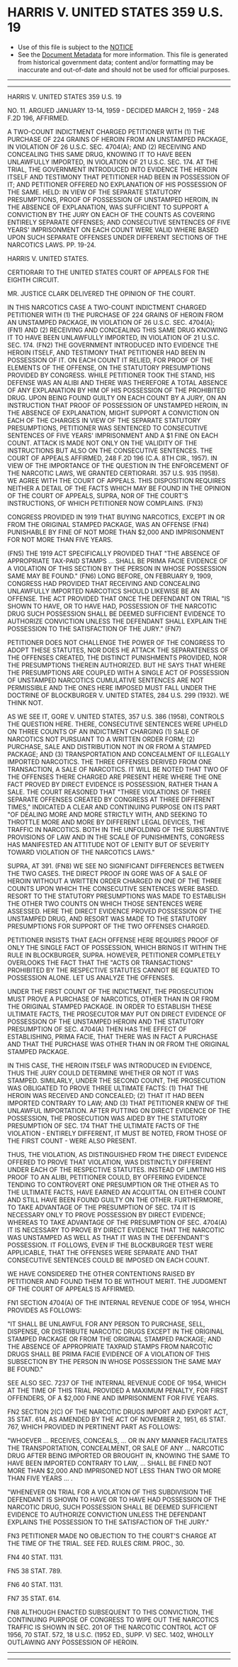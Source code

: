 ---
---

# HARRIS V. UNITED STATES 359 U.S. 19

* Use of this file is subject to the [NOTICE](https://github.com/publicdocs/notice/blob/master/NOTICE)
* See the [Document Metadata](../../../) for more information.
  This file is generated from historical government data; content and/or formatting may be inaccurate and out-of-date and should not be used for official purposes.

----------
----------

HARRIS V. UNITED STATES 359 U.S. 19

NO. 11.  ARGUED JANUARY 13-14, 1959 - DECIDED MARCH 2, 1959 - 248 F.2D 196, AFFIRMED.

A TWO-COUNT INDICTMENT CHARGED PETITIONER WITH (1) THE PURCHASE OF 224 GRAINS OF HEROIN FROM AN UNSTAMPED PACKAGE, IN VIOLATION OF 26 U.S.C. SEC. 4704(A); AND (2) RECEIVING AND CONCEALING THIS SAME DRUG, KNOWING IT TO HAVE BEEN UNLAWFULLY IMPORTED, IN VIOLATION OF 21 U.S.C. SEC. 174.  AT THE TRIAL, THE GOVERNMENT INTRODUCED INTO EVIDENCE THE HEROIN ITSELF AND TESTIMONY THAT PETITIONER HAD BEEN IN POSSESSION OF IT; AND PETITIONER OFFERED NO EXPLANATION OF HIS POSSESSION OF THE SAME.  HELD: IN VIEW OF THE SEPARATE STATUTORY PRESUMPTIONS, PROOF OF POSSESSION OF UNSTAMPED HEROIN, IN THE ABSENCE OF EXPLANATION, WAS SUFFICIENT TO SUPPORT A CONVICTION BY THE JURY ON EACH OF THE COUNTS AS COVERING ENTIRELY SEPARATE OFFENSES; AND CONSECUTIVE SENTENCES OF FIVE YEARS' IMPRISONMENT ON EACH COUNT WERE VALID WHERE BASED UPON SUCH SEPARATE OFFENSES UNDER DIFFERENT SECTIONS OF THE NARCOTICS LAWS.  PP. 19-24.

HARRIS V. UNITED STATES.

CERTIORARI TO THE UNITED STATES COURT OF APPEALS FOR THE EIGHTH CIRCUIT.

MR. JUSTICE CLARK DELIVERED THE OPINION OF THE COURT.

IN THIS NARCOTICS CASE A TWO-COUNT INDICTMENT CHARGED PETITIONER WITH (1) THE PURCHASE OF 224 GRAINS OF HEROIN FROM AN UNSTAMPED PACKAGE, IN VIOLATION OF 26 U.S.C. SEC. 4704(A); (FN1) AND (2) RECEIVING AND CONCEALING THIS SAME DRUG KNOWING IT TO HAVE BEEN UNLAWFULLY IMPORTED, IN VIOLATION OF 21 U.S.C. SEC. 174.  (FN2)  THE GOVERNMENT INTRODUCED INTO EVIDENCE THE HEROIN ITSELF, AND TESTIMONY THAT PETITIONER HAD BEEN IN POSSESSION OF IT.  ON EACH COUNT IT RELIED, FOR PROOF OF THE ELEMENTS OF THE OFFENSE, ON THE STATUTORY PRESUMPTIONS PROVIDED BY CONGRESS.  WHILE PETITIONER TOOK THE STAND, HIS DEFENSE WAS AN ALIBI AND THERE WAS THEREFORE A TOTAL ABSENCE OF ANY EXPLANATION BY HIM OF HIS POSSESSION OF THE PROHIBITED DRUG.  UPON BEING FOUND GUILTY ON EACH COUNT BY A JURY, ON AN INSTRUCTION THAT PROOF OF POSSESSION OF UNSTAMPED HEROIN, IN THE ABSENCE OF EXPLANATION, MIGHT SUPPORT A CONVICTION ON EACH OF THE CHARGES IN VIEW OF THE SEPARATE STATUTORY PRESUMPTIONS, PETITIONER WAS SENTENCED TO CONSECUTIVE SENTENCES OF FIVE YEARS' IMPRISONMENT AND A $1 FINE ON EACH COUNT.  ATTACK IS MADE NOT ONLY ON THE VALIDITY OF THE INSTRUCTIONS BUT ALSO ON THE CONSECUTIVE SENTENCES.  THE COURT OF APPEALS AFFIRMED, 248 F.2D 196 (C.A. 8TH CIR., 1957).  IN VIEW OF THE IMPORTANCE OF THE QUESTION IN THE ENFORCEMENT OF THE NARCOTIC LAWS, WE GRANTED CERTIORARI.  357 U.S. 935 (1958).  WE AGREE WITH THE COURT OF APPEALS.  THIS DISPOSITION REQUIRES NEITHER A DETAIL OF THE FACTS WHICH MAY BE FOUND IN THE OPINION OF THE COURT OF APPEALS, SUPRA, NOR OF THE COURT'S INSTRUCTIONS, OF WHICH PETITIONER NOW COMPLAINS.  (FN3)

CONGRESS PROVIDED IN 1919 THAT BUYING NARCOTICS, EXCEPT IN OR FROM THE ORIGINAL STAMPED PACKAGE, WAS AN OFFENSE (FN4) PUNISHABLE BY FINE OF NOT MORE THAN $2,000 AND IMPRISONMENT FOR NOT MORE THAN FIVE YEARS.

(FN5)  THE 1919 ACT SPECIFICALLY PROVIDED THAT "THE ABSENCE OF APPROPRIATE TAX-PAID STAMPS  ...  SHALL BE PRIMA FACIE EVIDENCE OF A VIOLATION OF THIS SECTION BY THE PERSON IN WHOSE POSSESSION SAME MAY BE FOUND."  (FN6)  LONG BEFORE, ON FEBRUARY 9, 1909, CONGRESS HAD PROVIDED THAT RECEIVING AND CONCEALING UNLAWFULLY IMPORTED NARCOTICS SHOULD LIKEWISE BE AN OFFENSE.  THE ACT PROVIDED THAT ONCE THE DEFENDANT ON TRIAL "IS SHOWN TO HAVE, OR TO HAVE HAD, POSSESSION OF THE NARCOTIC DRUG SUCH POSSESSION SHALL BE DEEMED SUFFICIENT EVIDENCE TO AUTHORIZE CONVICTION UNLESS THE DEFENDANT SHALL EXPLAIN THE POSSESSION TO THE SATISFACTION OF THE JURY."  (FN7)

PETITIONER DOES NOT CHALLENGE THE POWER OF THE CONGRESS TO ADOPT THESE STATUTES, NOR DOES HE ATTACK THE SEPARATENESS OF THE OFFENSES CREATED, THE DISTINCT PUNISHMENTS PROVIDED, NOR THE PRESUMPTIONS THEREIN AUTHORIZED.  BUT HE SAYS THAT WHERE THE PRESUMPTIONS ARE COUPLED WITH A SINGLE ACT OF POSSESSION OF UNSTAMPED NARCOTICS CUMULATIVE SENTENCES ARE NOT PERMISSIBLE AND THE ONES HERE IMPOSED MUST FALL UNDER THE DOCTRINE OF BLOCKBURGER V. UNITED STATES, 284 U.S. 299 (1932).  WE THINK NOT.

AS WE SEE IT, GORE V. UNITED STATES, 357 U.S. 386 (1958), CONTROLS THE QUESTION HERE.  THERE, CONSECUTIVE SENTENCES WERE UPHELD ON THREE COUNTS OF AN INDICTMENT CHARGING (1) SALE OF NARCOTICS NOT PURSUANT TO A WRITTEN ORDER FORM; (2) PURCHASE, SALE AND DISTRIBUTION NOT IN OR FROM A STAMPED PACKAGE; AND (3) TRANSPORTATION AND CONCEALMENT OF ILLEGALLY IMPORTED NARCOTICS.  THE THREE OFFENSES DERIVED FROM ONE TRANSACTION, A SALE OF NARCOTICS.  IT WILL BE NOTED THAT TWO OF THE OFFENSES THERE CHARGED ARE PRESENT HERE WHERE THE ONE FACT PROVED BY DIRECT EVIDENCE IS POSSESSION, RATHER THAN A SALE.  THE COURT REASONED THAT "THREE VIOLATIONS OF THREE SEPARATE OFFENSES CREATED BY CONGRESS AT THREE DIFFERENT TIMES," INDICATED A CLEAR AND CONTINUING PURPOSE ON ITS PART "OF DEALING MORE AND MORE STRICTLY WITH, AND SEEKING TO THROTTLE MORE AND MORE BY DIFFERENT LEGAL DEVICES, THE TRAFFIC IN NARCOTICS.  BOTH IN THE UNFOLDING OF THE SUBSTANTIVE PROVISIONS OF LAW AND IN THE SCALE OF PUNISHMENTS, CONGRESS HAS MANIFESTED AN ATTITUDE NOT OF LENITY BUT OF SEVERITY TOWARD VIOLATION OF THE NARCOTICS LAWS."

SUPRA, AT 391.  (FN8)  WE SEE NO SIGNIFICANT DIFFERENCES BETWEEN THE TWO CASES.  THE DIRECT PROOF IN GORE WAS OF A SALE OF HEROIN WITHOUT A WRITTEN ORDER CHARGED IN ONE OF THE THREE COUNTS UPON WHICH THE CONSECUTIVE SENTENCES WERE BASED.  RESORT TO THE STATUTORY PRESUMPTIONS WAS MADE TO ESTABLISH THE OTHER TWO COUNTS ON WHICH THOSE SENTENCES WERE ASSESSED.  HERE THE DIRECT EVIDENCE PROVED POSSESSION OF THE UNSTAMPED DRUG, AND RESORT WAS MADE TO THE STATUTORY PRESUMPTIONS FOR SUPPORT OF THE TWO OFFENSES CHARGED.

PETITIONER INSISTS THAT EACH OFFENSE HERE REQUIRES PROOF OF ONLY THE SINGLE FACT OF POSSESSION, WHICH BRINGS IT WITHIN THE RULE IN BLOCKBURGER, SUPRA.  HOWEVER, PETITIONER COMPLETELY OVERLOOKS THE FACT THAT THE "ACTS OR TRANSACTIONS" PROHIBITED BY THE RESPECTIVE STATUTES CANNOT BE EQUATED TO POSSESSION ALONE.  LET US ANALYZE THE OFFENSES.

UNDER THE FIRST COUNT OF THE INDICTMENT, THE PROSECUTION MUST PROVE A PURCHASE OF NARCOTICS, OTHER THAN IN OR FROM THE ORIGINAL STAMPED PACKAGE.  IN ORDER TO ESTABLISH THESE ULTIMATE FACTS, THE PROSECUTOR MAY PUT ON DIRECT EVIDENCE OF POSSESSION OF THE UNSTAMPED HEROIN AND THE STATUTORY PRESUMPTION OF SEC. 4704(A) THEN HAS THE EFFECT OF ESTABLISHING, PRIMA FACIE, THAT THERE WAS IN FACT A PURCHASE AND THAT THE PURCHASE WAS OTHER THAN IN OR FROM THE ORIGINAL STAMPED PACKAGE.

IN THIS CASE, THE HEROIN ITSELF WAS INTRODUCED IN EVIDENCE, THUS THE JURY COULD DETERMINE WHETHER OR NOT IT WAS STAMPED.  SIMILARLY, UNDER THE SECOND COUNT, THE PROSECUTION WAS OBLIGATED TO PROVE THREE ULTIMATE FACTS:  (1) THAT THE HEROIN WAS RECEIVED AND CONCEALED; (2) THAT IT HAD BEEN IMPORTED CONTRARY TO LAW; AND (3) THAT PETITIONER KNEW OF THE UNLAWFUL IMPORTATION.  AFTER PUTTING ON DIRECT EVIDENCE OF THE POSSESSION, THE PROSECUTION WAS AIDED BY THE STATUTORY PRESUMPTION OF SEC. 174 THAT THE ULTIMATE FACTS OF THE VIOLATION - ENTIRELY DIFFERENT, IT MUST BE NOTED, FROM THOSE OF THE FIRST COUNT - WERE ALSO PRESENT.

THUS, THE VIOLATION, AS DISTINGUISHED FROM THE DIRECT EVIDENCE OFFERED TO PROVE THAT VIOLATION, WAS DISTINCTLY DIFFERENT UNDER EACH OF THE RESPECTIVE STATUTES.  INSTEAD OF LIMITING HIS PROOF TO AN ALIBI, PETITIONER COULD, BY OFFERING EVIDENCE TENDING TO CONTROVERT ONE PRESUMPTION OR THE OTHER AS TO THE ULTIMATE FACTS, HAVE EARNED AN ACQUITTAL ON EITHER COUNT AND STILL HAVE BEEN FOUND GUILTY ON THE OTHER.  FURTHERMORE, TO TAKE ADVANTAGE OF THE PRESUMPTION OF SEC. 174 IT IS NECESSARY ONLY TO PROVE POSSESSION BY DIRECT EVIDENCE; WHEREAS TO TAKE ADVANTAGE OF THE PRESUMPTION OF SEC. 4704(A) IT IS NECESSARY TO PROVE BY DIRECT EVIDENCE THAT THE NARCOTIC WAS UNSTAMPED AS WELL AS THAT IT WAS IN THE DEFENDANT'S POSSESSION.  IT FOLLOWS, EVEN IF THE BLOCKBURGER TEST WERE APPLICABLE, THAT THE OFFENSES WERE SEPARATE AND THAT CONSECUTIVE SENTENCES COULD BE IMPOSED ON EACH COUNT.

WE HAVE CONSIDERED THE OTHER CONTENTIONS RAISED BY PETITIONER AND FOUND THEM TO BE WITHOUT MERIT.  THE JUDGMENT OF THE COURT OF APPEALS IS AFFIRMED.

FN1  SECTION 4704(A) OF THE INTERNAL REVENUE CODE OF 1954, WHICH PROVIDES AS FOLLOWS:

"IT SHALL BE UNLAWFUL FOR ANY PERSON TO PURCHASE, SELL, DISPENSE, OR DISTRIBUTE NARCOTIC DRUGS EXCEPT IN THE ORIGINAL STAMPED PACKAGE OR FROM THE ORIGINAL STAMPED PACKAGE; AND THE ABSENCE OF APPROPRIATE TAXPAID STAMPS FROM NARCOTIC DRUGS SHALL BE PRIMA FACIE EVIDENCE OF A VIOLATION OF THIS SUBSECTION BY THE PERSON IN WHOSE POSSESSION THE SAME MAY BE FOUND."

SEE ALSO SEC. 7237 OF THE INTERNAL REVENUE CODE OF 1954, WHICH AT THE TIME OF THIS TRIAL PROVIDED A MAXIMUM PENALTY, FOR FIRST OFFENDERS, OF A $2,000 FINE AND IMPRISONMENT FOR FIVE YEARS.

FN2  SECTION 2(C) OF THE NARCOTIC DRUGS IMPORT AND EXPORT ACT, 35 STAT. 614, AS AMENDED BY THE ACT OF NOVEMBER 2, 1951, 65 STAT. 767, WHICH PROVIDED IN PERTINENT PART AS FOLLOWS:

"WHOEVER  ...  RECEIVES, CONCEALS,  ...  OR IN ANY MANNER FACILITATES THE TRANSPORTATION, CONCEALMENT, OR SALE OF ANY ...  NARCOTIC DRUG AFTER BEING IMPORTED OR BROUGHT IN, KNOWING THE SAME TO HAVE BEEN IMPORTED CONTRARY TO LAW,  ...  SHALL BE FINED NOT MORE THAN $2,000 AND IMPRISONED NOT LESS THAN TWO OR MORE THAN FIVE YEARS  ...  .

"WHENEVER ON TRIAL FOR A VIOLATION OF THIS SUBDIVISION THE DEFENDANT IS SHOWN TO HAVE OR TO HAVE HAD POSSESSION OF THE NARCOTIC DRUG, SUCH POSSESSION SHALL BE DEEMED SUFFICIENT EVIDENCE TO AUTHORIZE CONVICTION UNLESS THE DEFENDANT EXPLAINS THE POSSESSION TO THE SATISFACTION OF THE JURY."

FN3  PETITIONER MADE NO OBJECTION TO THE COURT'S CHARGE AT THE TIME OF THE TRIAL.  SEE FED. RULES CRIM. PROC., 30.

FN4  40 STAT. 1131.

FN5  38 STAT. 789.

FN6  40 STAT. 1131.

FN7  35 STAT. 614.

FN8  ALTHOUGH ENACTED SUBSEQUENT TO THIS CONVICTION, THE CONTINUING PURPOSE OF CONGRESS TO WIPE OUT THE NARCOTICS TRAFFIC IS SHOWN IN SEC. 201 OF THE NARCOTIC CONTROL ACT OF 1956, 70 STAT. 572, 18 U.S.C. (1952 ED., SUPP. V) SEC. 1402, WHOLLY OUTLAWING ANY POSSESSION OF HEROIN.


----------
----------

